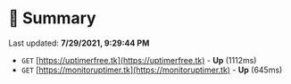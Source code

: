 # 📖 Summary
Last updated: **7/29/2021, 9:29:44 PM**

- `GET` [https://uptimerfree.tk](https://uptimerfree.tk) - **Up** (1112ms)
- `GET` [https://monitoruptimer.tk](https://monitoruptimer.tk) - **Up** (645ms)
